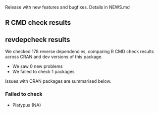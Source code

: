 Release with new features and bugfixes.
Details in NEWS.md

## R CMD check results

## revdepcheck results

We checked 178 reverse dependencies, comparing R CMD check results across CRAN and dev versions of this package.

 * We saw 0 new problems
 * We failed to check 1 packages

Issues with CRAN packages are summarised below.

### Failed to check

* Platypus (NA)
